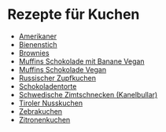Rezepte für Kuchen
=====================

* [Amerikaner](Amerikaner.md)
* [Bienenstich](bienenstich.md)
* [Brownies](brownies.md)
* [Muffins Schokolade mit Banane Vegan](vegan_schoki_bananen_muffins.md)
* [Muffins Schokolade Vegan](muffin_schokolade_vegan.md)
* [Russischer Zupfkuchen](russischer_zupfkuchen.md)
* [Schokoladentorte](Schokoladentorte.md)
* [Schwedische Zimtschnecken (Kanelbullar)](schwedische_zimtschnecken.md)
* [Tiroler Nusskuchen](tiroler_nusskuchen.md)
* [Zebrakuchen](zebrakuchen.md)
* [Zitronenkuchen](zitronenkuchen.md)
